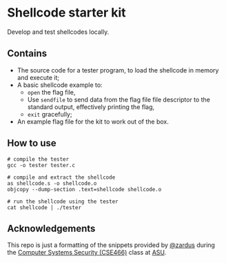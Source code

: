 # Shellcode starter kit

Develop and test shellcodes locally.


## Contains

  * The source code for a tester program, to load the shellcode in memory and execute it;
  * A basic shellcode example to:
    * `open` the flag file,
    * Use `sendfile` to send data from the flag file file descriptor to the standard output, effectively printing the flag,
    * `exit` gracefully;
  * An example flag file for the kit to work out of the box.


## How to use

```
# compile the tester
gcc -o tester tester.c

# compile and extract the shellcode
as shellcode.s -o shellcode.o
objcopy --dump-section .text=shellcode shellcode.o

# run the shellcode using the tester
cat shellcode | ./tester
```

## Acknowledgements

This repo is just a formatting of the snippets provided by [@zardus](https://github.com/zardus) during the [Computer Systems Security (CSE466)](https://www.pwn.college/cse466/syllabus.html) class at [ASU](https://www.asu.edu/).
